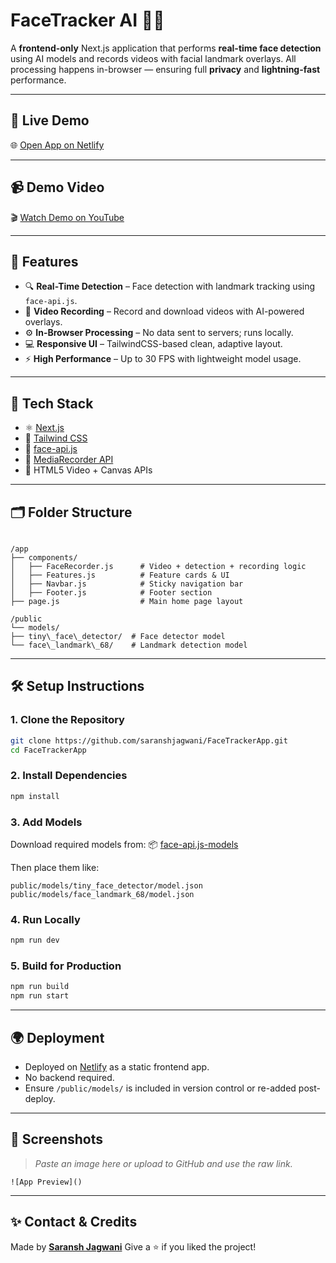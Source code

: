 

# FaceTracker AI 🎥🧠

A **frontend-only** Next.js application that performs **real-time face detection** using AI models and records videos with facial landmark overlays. All processing happens in-browser — ensuring full **privacy** and **lightning-fast** performance.

---

## 🚀 Live Demo
🌐 [Open App on Netlify](https://facetrackerai.netlify.app/)

---

## 📹 Demo Video
🎬 [Watch Demo on YouTube](https://www.youtube.com/watch?v=UWEHEiEjHNk)

---

## 📌 Features

- 🔍 **Real-Time Detection** – Face detection with landmark tracking using `face-api.js`.
- 🎥 **Video Recording** – Record and download videos with AI-powered overlays.
- ⚙️ **In-Browser Processing** – No data sent to servers; runs locally.
- 💻 **Responsive UI** – TailwindCSS-based clean, adaptive layout.
- ⚡ **High Performance** – Up to 30 FPS with lightweight model usage.

---

## 🧠 Tech Stack

- ⚛️ [Next.js](https://nextjs.org/)
- 🎨 [Tailwind CSS](https://tailwindcss.com/)
- 🤖 [face-api.js](https://github.com/justadudewhohacks/face-api.js)
- 📼 [MediaRecorder API](https://developer.mozilla.org/en-US/docs/Web/API/MediaRecorder)
- 🧩 HTML5 Video + Canvas APIs

---

## 🗂️ Folder Structure

```

/app
├── components/
│   ├── FaceRecorder.js      # Video + detection + recording logic
│   ├── Features.js          # Feature cards & UI
│   ├── Navbar.js            # Sticky navigation bar
│   ├── Footer.js            # Footer section
├── page.js                  # Main home page layout

/public
└── models/
├── tiny\_face\_detector/  # Face detector model
└── face\_landmark\_68/    # Landmark detection model

````

---

## 🛠️ Setup Instructions

### 1. Clone the Repository

```bash
git clone https://github.com/saranshjagwani/FaceTrackerApp.git
cd FaceTrackerApp
````

### 2. Install Dependencies

```bash
npm install
```

### 3. Add Models

Download required models from:
📦 [face-api.js-models](https://github.com/justadudewhohacks/face-api.js-models)

Then place them like:

```
public/models/tiny_face_detector/model.json
public/models/face_landmark_68/model.json
```

### 4. Run Locally

```bash
npm run dev
```

### 5. Build for Production

```bash
npm run build
npm run start
```

---

## 🌍 Deployment

* Deployed on [Netlify](https://netlify.com/) as a static frontend app.
* No backend required.
* Ensure `/public/models/` is included in version control or re-added post-deploy.

---

## 📸 Screenshots

> *Paste an image here or upload to GitHub and use the raw link.*

```
![App Preview]()
```

---

## ✨ Contact & Credits

Made by [**Saransh Jagwani**](https://github.com/saranshjagwani)
Give a ⭐ if you liked the project!


